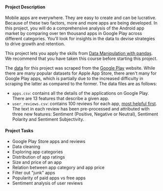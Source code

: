 
#### Project Description

Mobile apps are everywhere. They are easy to create and can be lucrative. Because of these two factors, more and more apps are being developed. In this project, you will do a comprehensive analysis of the Android app market by comparing over ten thousand apps in Google Play across different categories. You'll look for insights in the data to devise strategies to drive growth and retention.

This project lets you apply the skills from  [Data Manipulation with pandas](https://www.datacamp.com/courses/data-manipulation-with-pandas). We recommend that you have taken this course before starting this project.

The  [data](https://www.kaggle.com/lava18/google-play-store-apps)  for this project was scraped from the  [Google Play](https://play.google.com/store/apps?hl=en)  website. While there are many popular datasets for Apple App Store, there aren't many for Google Play apps, which is partially due to the increased difficulty in scraping the latter as compared to the former. The data files are as follows:

-   `apps.csv`: contains all the details of the applications on Google Play. There are 13 features that describe a given app.
-   `user_reviews.csv`: contains 100 reviews for each app,  [most helpful first](https://www.androidpolice.com/2019/01/21/google-play-stores-redesigned-ratings-and-reviews-section-lets-you-easily-filter-by-star-rating/). The text in each review has been pre-processed and attributed with three new features: Sentiment (Positive, Negative or Neutral), Sentiment Polarity and Sentiment Subjectivity.

#### Project Tasks

-   Google Play Store apps and reviews
-   Data cleaning
-   Exploring app categories
-   Distribution of app ratings
-   Size and price of an app
-   Relation between app category and app price
-   Filter out "junk" apps
-   Popularity of paid apps vs free apps
-   Sentiment analysis of user reviews
